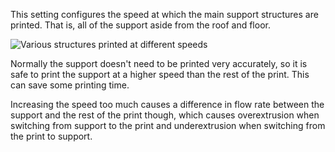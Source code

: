This setting configures the speed at which the main support structures are printed. That is, all of the support aside from the roof and floor.

![Various structures printed at different speeds](speed_difference.png)

Normally the support doesn't need to be printed very accurately, so it is safe to print the support at a higher speed than the rest of the print. This can save some printing time.

Increasing the speed too much causes a difference in flow rate between the support and the rest of the print though, which causes overextrusion when switching from support to the print and underextrusion when switching from the print to support.